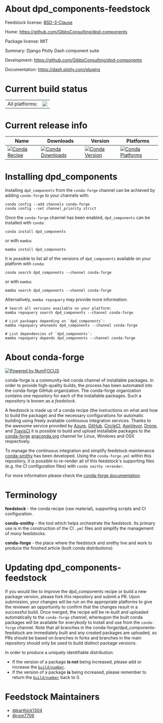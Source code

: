 About dpd_components-feedstock
==============================

Feedstock license: [BSD-3-Clause](https://github.com/conda-forge/dpd_components-feedstock/blob/main/LICENSE.txt)

Home: https://github.com/GibbsConsulting/dpd-components

Package license: MIT

Summary: Django Plotly Dash component suite

Development: https://github.com/GibbsConsulting/dpd-components

Documentation: https://dash.plotly.com/plugins

Current build status
====================


<table><tr><td>All platforms:</td>
    <td>
      <a href="https://dev.azure.com/conda-forge/feedstock-builds/_build/latest?definitionId=16035&branchName=main">
        <img src="https://dev.azure.com/conda-forge/feedstock-builds/_apis/build/status/dpd_components-feedstock?branchName=main">
      </a>
    </td>
  </tr>
</table>

Current release info
====================

| Name | Downloads | Version | Platforms |
| --- | --- | --- | --- |
| [![Conda Recipe](https://img.shields.io/badge/recipe-dpd_components-green.svg)](https://anaconda.org/conda-forge/dpd_components) | [![Conda Downloads](https://img.shields.io/conda/dn/conda-forge/dpd_components.svg)](https://anaconda.org/conda-forge/dpd_components) | [![Conda Version](https://img.shields.io/conda/vn/conda-forge/dpd_components.svg)](https://anaconda.org/conda-forge/dpd_components) | [![Conda Platforms](https://img.shields.io/conda/pn/conda-forge/dpd_components.svg)](https://anaconda.org/conda-forge/dpd_components) |

Installing dpd_components
=========================

Installing `dpd_components` from the `conda-forge` channel can be achieved by adding `conda-forge` to your channels with:

```
conda config --add channels conda-forge
conda config --set channel_priority strict
```

Once the `conda-forge` channel has been enabled, `dpd_components` can be installed with `conda`:

```
conda install dpd_components
```

or with `mamba`:

```
mamba install dpd_components
```

It is possible to list all of the versions of `dpd_components` available on your platform with `conda`:

```
conda search dpd_components --channel conda-forge
```

or with `mamba`:

```
mamba search dpd_components --channel conda-forge
```

Alternatively, `mamba repoquery` may provide more information:

```
# Search all versions available on your platform:
mamba repoquery search dpd_components --channel conda-forge

# List packages depending on `dpd_components`:
mamba repoquery whoneeds dpd_components --channel conda-forge

# List dependencies of `dpd_components`:
mamba repoquery depends dpd_components --channel conda-forge
```


About conda-forge
=================

[![Powered by
NumFOCUS](https://img.shields.io/badge/powered%20by-NumFOCUS-orange.svg?style=flat&colorA=E1523D&colorB=007D8A)](https://numfocus.org)

conda-forge is a community-led conda channel of installable packages.
In order to provide high-quality builds, the process has been automated into the
conda-forge GitHub organization. The conda-forge organization contains one repository
for each of the installable packages. Such a repository is known as a *feedstock*.

A feedstock is made up of a conda recipe (the instructions on what and how to build
the package) and the necessary configurations for automatic building using freely
available continuous integration services. Thanks to the awesome service provided by
[Azure](https://azure.microsoft.com/en-us/services/devops/), [GitHub](https://github.com/),
[CircleCI](https://circleci.com/), [AppVeyor](https://www.appveyor.com/),
[Drone](https://cloud.drone.io/welcome), and [TravisCI](https://travis-ci.com/)
it is possible to build and upload installable packages to the
[conda-forge](https://anaconda.org/conda-forge) [anaconda.org](https://anaconda.org/)
channel for Linux, Windows and OSX respectively.

To manage the continuous integration and simplify feedstock maintenance
[conda-smithy](https://github.com/conda-forge/conda-smithy) has been developed.
Using the ``conda-forge.yml`` within this repository, it is possible to re-render all of
this feedstock's supporting files (e.g. the CI configuration files) with ``conda smithy rerender``.

For more information please check the [conda-forge documentation](https://conda-forge.org/docs/).

Terminology
===========

**feedstock** - the conda recipe (raw material), supporting scripts and CI configuration.

**conda-smithy** - the tool which helps orchestrate the feedstock.
                   Its primary use is in the construction of the CI ``.yml`` files
                   and simplify the management of *many* feedstocks.

**conda-forge** - the place where the feedstock and smithy live and work to
                  produce the finished article (built conda distributions)


Updating dpd_components-feedstock
=================================

If you would like to improve the dpd_components recipe or build a new
package version, please fork this repository and submit a PR. Upon submission,
your changes will be run on the appropriate platforms to give the reviewer an
opportunity to confirm that the changes result in a successful build. Once
merged, the recipe will be re-built and uploaded automatically to the
`conda-forge` channel, whereupon the built conda packages will be available for
everybody to install and use from the `conda-forge` channel.
Note that all branches in the conda-forge/dpd_components-feedstock are
immediately built and any created packages are uploaded, so PRs should be based
on branches in forks and branches in the main repository should only be used to
build distinct package versions.

In order to produce a uniquely identifiable distribution:
 * If the version of a package **is not** being increased, please add or increase
   the [``build/number``](https://docs.conda.io/projects/conda-build/en/latest/resources/define-metadata.html#build-number-and-string).
 * If the version of a package **is** being increased, please remember to return
   the [``build/number``](https://docs.conda.io/projects/conda-build/en/latest/resources/define-metadata.html#build-number-and-string)
   back to 0.

Feedstock Maintainers
=====================

* [@karthick1304](https://github.com/karthick1304/)
* [@rxm7706](https://github.com/rxm7706/)

